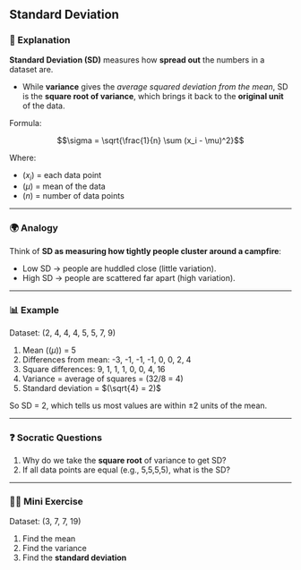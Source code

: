## Standard Deviation

### 📝 Explanation

**Standard Deviation (SD)** measures how **spread out** the numbers in a dataset are.

* While **variance** gives the *average squared deviation from the mean*, SD is the **square root of variance**, which brings it back to the **original unit** of the data.

Formula:

$$\sigma = \sqrt{\frac{1}{n} \sum (x_i - \mu)^2}$$

Where:

* $(x_i)$ = each data point
* $(\mu)$ = mean of the data
* $(n)$ = number of data points

---

### 🌍 Analogy

Think of **SD as measuring how tightly people cluster around a campfire**:

* Low SD → people are huddled close (little variation).
* High SD → people are scattered far apart (high variation).

---

### 📊 Example

Dataset: (2, 4, 4, 4, 5, 5, 7, 9)

1. Mean $((\mu))$ = 5
2. Differences from mean: -3, -1, -1, -1, 0, 0, 2, 4
3. Square differences: 9, 1, 1, 1, 0, 0, 4, 16
4. Variance = average of squares = (32/8 = 4)
5. Standard deviation = $(\sqrt{4} = 2)$

So SD = 2, which tells us most values are within ±2 units of the mean.

---

### ❓ Socratic Questions

1. Why do we take the **square root** of variance to get SD?
2. If all data points are equal (e.g., 5,5,5,5), what is the SD?

---

### 🏋️‍♂️ Mini Exercise

Dataset: (3, 7, 7, 19)

1. Find the mean
2. Find the variance
3. Find the **standard deviation**

